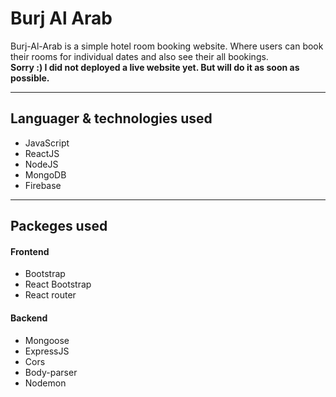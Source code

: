 # **Burj Al Arab**

Burj-Al-Arab is a simple hotel room booking website. Where users can book their rooms for individual dates and also see their all bookings.
<br />
**Sorry :) I did not deployed a live website yet. But will do it as soon as possible.**

---

## **Languager & technologies used**
* JavaScript
* ReactJS
* NodeJS
* MongoDB
* Firebase

---

## **Packeges used**

#### Frontend
* Bootstrap
* React Bootstrap
* React router

#### Backend
* Mongoose
* ExpressJS
* Cors
* Body-parser
* Nodemon
